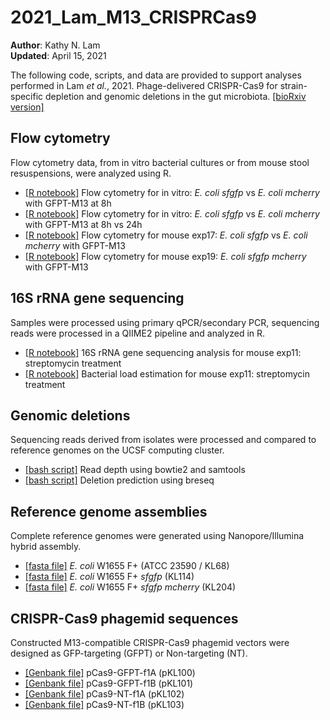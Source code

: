 # 2021_Lam_M13_CRISPRCas9

**Author**: Kathy N. Lam\
**Updated**: April 15, 2021

The following code, scripts, and data are provided to support analyses performed in Lam *et al.*, 2021. Phage-delivered CRISPR-Cas9 for strain-specific depletion and
genomic deletions in the gut microbiota. [[bioRxiv version]](https://www.biorxiv.org/content/10.1101/2020.07.09.193847v1.full)

## Flow cytometry

Flow cytometry data, from in vitro bacterial cultures or from mouse stool resuspensions, were analyzed using R.

- [[R notebook]](https://htmlpreview.github.io/?https://github.com/turnbaughlab/2021_Lam_M13_CRISPRCas9/blob/main/2019-11-20_flow.html) Flow cytometry for in vitro: *E. coli sfgfp* vs *E. coli mcherry* with GFPT-M13 at 8h
- [[R notebook]](https://htmlpreview.github.io/?https://github.com/turnbaughlab/2021_Lam_M13_CRISPRCas9/blob/main/2019-11-05_flow.html) Flow cytometry for in vitro: *E. coli sfgfp* vs *E. coli mcherry* with GFPT-M13 at 8h vs 24h
- [[R notebook]](https://htmlpreview.github.io/?https://github.com/turnbaughlab/2021_Lam_M13_CRISPRCas9/blob/main/2020-01-13_flow_exp17.html) Flow cytometry for mouse exp17: *E. coli sfgfp* vs *E. coli mcherry* with GFPT-M13
- [[R notebook]](https://htmlpreview.github.io/?) Flow cytometry for mouse exp19: *E. coli sfgfp mcherry* with GFPT-M13


## 16S rRNA gene sequencing

Samples were processed using primary qPCR/secondary PCR, sequencing reads were processed in a QIIME2 pipeline and analyzed in R.

- [[R notebook]](https://htmlpreview.github.io/?https://github.com/turnbaughlab/2021_Lam_M13_CRISPRCas9/blob/main/2019-01-23_exp11_16S_analysis_v4.html) 16S rRNA gene sequencing analysis for mouse exp11: streptomycin treatment
- [[R notebook]](https://htmlpreview.github.io/?https://github.com/turnbaughlab/2021_Lam_M13_CRISPRCas9/blob/main/2019-02-04_exp11_estimate_bacterial_load_v2.html) Bacterial load estimation for mouse exp11: streptomycin treatment

## Genomic deletions

Sequencing reads derived from isolates were processed and compared to reference genomes on the UCSF computing cluster.

- [[bash script]](https://github.com/turnbaughlab/2021_Lam_M13_CRISPRCas9/blob/main/q-align.sh) Read depth using bowtie2 and samtools 
- [[bash script]](https://github.com/turnbaughlab/2021_Lam_M13_CRISPRCas9/blob/main/q-breseq.sh) Deletion prediction using breseq   


## Reference genome assemblies

Complete reference genomes were generated using Nanopore/Illumina hybrid assembly.

- [[fasta file]](https://github.com/turnbaughlab/2021_Lam_M13_CRISPRCas9/blob/main/KL68.fasta) *E. coli* W1655 F+ (ATCC 23590 / KL68)
- [[fasta file]](https://github.com/turnbaughlab/2021_Lam_M13_CRISPRCas9/blob/main/KL114.fasta) *E. coli* W1655 F+ *sfgfp* (KL114)
- [[fasta file]](https://github.com/turnbaughlab/2021_Lam_M13_CRISPRCas9/blob/main/KL204.fasta) *E. coli* W1655 F+ *sfgfp mcherry* (KL204)

## CRISPR-Cas9 phagemid sequences

Constructed M13-compatible CRISPR-Cas9 phagemid vectors were designed as GFP-targeting (GFPT) or Non-targeting (NT).

- [[Genbank file]](https://github.com/turnbaughlab/2021_Lam_M13_CRISPRCas9/blob/main/pCas9-GFPT-f1A.gb) pCas9-GFPT-f1A (pKL100)
- [[Genbank file]](https://github.com/turnbaughlab/2021_Lam_M13_CRISPRCas9/blob/main/pCas9-GFPT-f1B.gb) pCas9-GFPT-f1B (pKL101)
- [[Genbank file]](https://github.com/turnbaughlab/2021_Lam_M13_CRISPRCas9/blob/main/pCas9-NT-f1A.gb) pCas9-NT-f1A (pKL102)
- [[Genbank file]](https://github.com/turnbaughlab/2021_Lam_M13_CRISPRCas9/blob/main/pCas9-NT-f1A.gb) pCas9-NT-f1B (pKL103)



